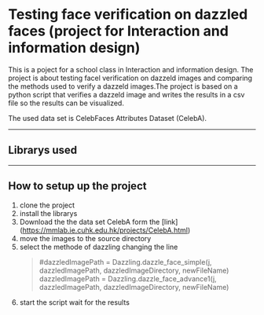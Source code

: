 # Testing face verification on dazzled faces (project for Interaction and information design)

This is a poject for a school class in Interaction and information design. 
The project is about testing facel verification on dazzeld images and comparing the methods used to verify a dazzeld images.The project is based on a python script that verifies a dazzeld image and writes the results in a csv file so the results can be visualized. 

The used data set is CelebFaces Attributes Dataset (CelebA).
___

## Librarys used

___

## How to setup up the project 

1. clone the project 
2. install the librarys
3. Download the the data set CelebA form the [link] (https://mmlab.ie.cuhk.edu.hk/projects/CelebA.html) 
4. move the images to the source directory 
5. select the methode of dazzling changing the line 
    > #dazzledImagePath = Dazzling.dazzle_face_simple(j, dazzledImagePath, dazzledImageDirectory, newFileName)
    > dazzledImagePath = Dazzling.dazzle_face_advance1(j, dazzledImagePath, dazzledImageDirectory, newFileName)
6. start the script wait for the results 
